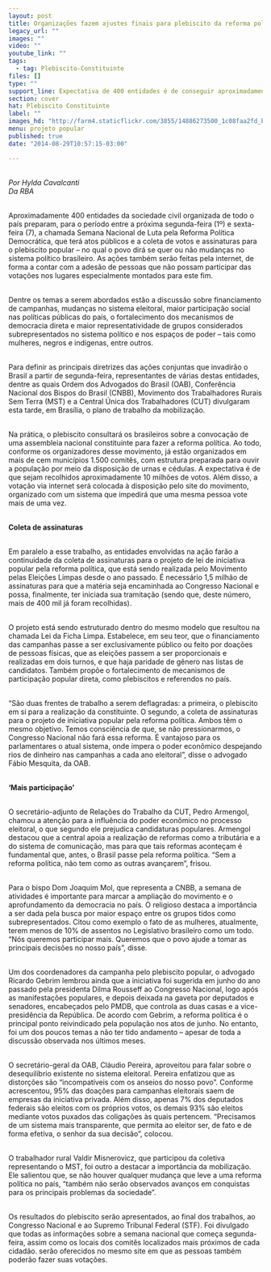 ```yaml
---
layout: post
title: Organizações fazem ajustes finais para plebiscito da reforma política
legacy_url: ""
images: ""
video: ""
youtube_link: ""
tags:
  - tag: Plebiscito-Constituinte
files: []
type: ""
support_line: Expectativa de 400 entidades é de conseguir aproximadamente 10 milhões de votos na consulta em apoio à mudança no atual sistema político-eleitoral.
section: cover
hat: Plebiscito Constituinte
label: ""
images_hd: "http://farm4.staticflickr.com/3855/14886273500_1c08faa2fd_b.jpg"
menu: projeto popular
published: true
date: "2014-08-29T10:57:15-03:00"

---
```

<p><br />
<em>Por Hylda Cavalcanti<br />
Da RBA</em></p>

<p><br />
Aproximadamente 400 entidades da sociedade civil organizada de todo o pa&iacute;s preparam, para o per&iacute;odo entre a pr&oacute;xima segunda-feira (1&ordm;) e sexta-feira (7), a chamada Semana Nacional de Luta pela Reforma Pol&iacute;tica Democr&aacute;tica, que ter&aacute; atos p&uacute;blicos e a coleta de votos e assinaturas para o plebiscito popular &ndash; no qual o povo dir&aacute; se quer ou n&atilde;o mudan&ccedil;as no sistema pol&iacute;tico brasileiro. As a&ccedil;&otilde;es tamb&eacute;m ser&atilde;o feitas pela internet, de forma a contar com a ades&atilde;o de pessoas que n&atilde;o possam participar das vota&ccedil;&otilde;es nos lugares especialmente montados para este fim.</p>

<p><br />
Dentre os temas a serem abordados est&atilde;o a discuss&atilde;o sobre financiamento de campanhas, mudan&ccedil;as no sistema eleitoral, maior participa&ccedil;&atilde;o social nas pol&iacute;ticas p&uacute;blicas do pa&iacute;s, o fortalecimento dos mecanismos de democracia direta e maior representatividade de grupos considerados subrepresentados no sistema pol&iacute;tico e nos espa&ccedil;os de poder &ndash; tais como mulheres, negros e ind&iacute;genas, entre outros.</p>

<p><br />
Para definir as principais diretrizes das a&ccedil;&otilde;es conjuntas que invadir&atilde;o o Brasil a partir de segunda-feira, representantes de v&aacute;rias destas entidades, dentre as quais Ordem dos Advogados do Brasil (OAB), Confer&ecirc;ncia Nacional dos Bispos do Brasil (CNBB), Movimento dos Trabalhadores Rurais Sem Terra (MST) e a Central &Uacute;nica dos Trabalhadores (CUT) divulgaram esta tarde, em Bras&iacute;lia, o plano de trabalho da mobiliza&ccedil;&atilde;o.</p>

<p><br />
Na pr&aacute;tica, o plebiscito consultar&aacute; os brasileiros sobre a convoca&ccedil;&atilde;o de uma assembleia nacional constituinte para fazer a reforma pol&iacute;tica. Ao todo, conforme os organizadores desse movimento, j&aacute; est&atilde;o organizados em mais de cem munic&iacute;pios 1.500 comit&ecirc;s, com estrutura preparada para ouvir a popula&ccedil;&atilde;o por meio da disposi&ccedil;&atilde;o de urnas e c&eacute;dulas. A expectativa &eacute; de que sejam recolhidos aproximadamente 10 milh&otilde;es de votos. Al&eacute;m disso, a vota&ccedil;&atilde;o via internet ser&aacute; colocada &agrave; disposi&ccedil;&atilde;o pelo site do movimento, organizado com um sistema que impedir&aacute; que uma mesma pessoa vote mais de uma vez.</p>

<p><br />
<strong>Coleta de assinaturas</strong></p>

<p><br />
Em paralelo a esse trabalho, as entidades envolvidas na a&ccedil;&atilde;o far&atilde;o a continuidade da coleta de assinaturas para o projeto de lei de iniciativa popular pela reforma pol&iacute;tica, que est&aacute; sendo realizada pelo Movimento pelas Elei&ccedil;&otilde;es Limpas desde o ano passado. &Eacute; necess&aacute;rio 1,5 milh&atilde;o de assinaturas para que a mat&eacute;ria seja encaminhada ao Congresso Nacional e possa, finalmente, ter iniciada sua tramita&ccedil;&atilde;o (sendo que, deste n&uacute;mero, mais de 400 mil j&aacute; foram recolhidas).</p>

<p><br />
O projeto est&aacute; sendo estruturado dentro do mesmo modelo que resultou na chamada Lei da Ficha Limpa. Estabelece, em seu teor, que o financiamento das campanhas passe a ser exclusivamente p&uacute;blico ou feito por doa&ccedil;&otilde;es de pessoas f&iacute;sicas, que as elei&ccedil;&otilde;es passem a ser proporcionais e realizadas em dois turnos, e que haja paridade de g&ecirc;nero nas listas de candidatos. Tamb&eacute;m prop&otilde;e o fortalecimento de mecanismos de participa&ccedil;&atilde;o popular direta, como plebiscitos e referendos no pa&iacute;s.</p>

<p><br />
&ldquo;S&atilde;o duas frentes de trabalho a serem deflagradas: a primeira, o plebiscito em si para a realiza&ccedil;&atilde;o da constituinte. O segundo, a coleta de assinaturas para o projeto de iniciativa popular pela reforma pol&iacute;tica. Ambos t&ecirc;m o mesmo objetivo. Temos consci&ecirc;ncia de que, se n&atilde;o pressionarmos, o Congresso Nacional n&atilde;o far&aacute; essa reforma. &Eacute; vantajoso para os parlamentares o atual sistema, onde impera o poder econ&ocirc;mico despejando rios de dinheiro nas campanhas a cada ano eleitoral&rdquo;, disse o advogado F&aacute;bio Mesquita, da OAB.</p>

<p><br />
<strong>&lsquo;Mais participa&ccedil;&atilde;o&rsquo;</strong></p>

<p><br />
O secret&aacute;rio-adjunto de Rela&ccedil;&otilde;es do Trabalho da CUT, Pedro Armengol, chamou a aten&ccedil;&atilde;o para a influ&ecirc;ncia do poder econ&ocirc;mico no processo eleitoral, o que segundo ele prejudica candidaturas populares. Armengol destacou que a central apoia a realiza&ccedil;&atilde;o de reformas como a tribut&aacute;ria e a do sistema de comunica&ccedil;&atilde;o, mas para que tais reformas aconte&ccedil;am &eacute; fundamental que, antes, o Brasil passe pela reforma pol&iacute;tica. &ldquo;Sem a reforma pol&iacute;tica, n&atilde;o tem como as outras avan&ccedil;arem&rdquo;, frisou.</p>

<p><br />
Para o bispo Dom Joaquim Mol, que representa a CNBB, a semana de atividades &eacute; importante para marcar a amplia&ccedil;&atilde;o do movimento e o aprofundamento da democracia no pa&iacute;s. O religioso destaca a import&acirc;ncia a ser dada pela busca por maior espa&ccedil;o entre os grupos tidos como subrepresentados. Citou como exemplo o fato de as mulheres, atualmente, terem menos de 10% de assentos no Legislativo brasileiro como um todo. &ldquo;N&oacute;s queremos participar mais. Queremos que o povo ajude a tomar as principais decis&otilde;es no nosso pa&iacute;s&rdquo;, disse.</p>

<p><br />
Um dos coordenadores da campanha pelo plebiscito popular, o advogado Ricardo Gebrim lembrou ainda que a iniciativa foi sugerida em junho do ano passado pela presidenta Dilma Rousseff ao Congresso Nacional, logo ap&oacute;s as manifesta&ccedil;&otilde;es populares, e depois deixada na gaveta por deputados e senadores, encabe&ccedil;ados pelo PMDB, que controla as duas casas e a vice-presid&ecirc;ncia da Rep&uacute;blica. De acordo com Gebrim, a reforma pol&iacute;tica &eacute; o principal ponto reivindicado pela popula&ccedil;&atilde;o nos atos de junho. No entanto, foi um dos poucos temas a n&atilde;o ter tido andamento &ndash; apesar de toda a discuss&atilde;o observada nos &uacute;ltimos meses.</p>

<p><br />
O secret&aacute;rio-geral da OAB, Cl&aacute;udio Pereira, aproveitou para falar sobre o desequil&iacute;brio existente no sistema eleitoral. Pereira enfatizou que as distor&ccedil;&otilde;es s&atilde;o &ldquo;incompat&iacute;veis com os anseios do nosso povo&rdquo;. Conforme acrescentou, 95% das doa&ccedil;&otilde;es para campanhas eleitorais saem de empresas da iniciativa privada. Al&eacute;m disso, apenas 7% dos deputados federais s&atilde;o eleitos com os pr&oacute;prios votos, os demais 93% s&atilde;o eleitos mediante votos puxados das coliga&ccedil;&otilde;es &agrave;s quais pertencem. &ldquo;Precisamos de um sistema mais transparente, que permita ao eleitor ser, de fato e de forma efetiva, o senhor da sua decis&atilde;o&rdquo;, colocou.</p>

<p><br />
O trabalhador rural Valdir Misnerovicz, que participou da coletiva representando o MST, foi outro a destacar a import&acirc;ncia da mobiliza&ccedil;&atilde;o. Ele salientou que, se n&atilde;o houver qualquer mudan&ccedil;a que leve a uma reforma pol&iacute;tica no pa&iacute;s, &ldquo;tamb&eacute;m n&atilde;o ser&atilde;o observados avan&ccedil;os em conquistas para os principais problemas da sociedade&rdquo;.</p>

<p><br />
Os resultados do plebiscito ser&atilde;o apresentados, ao final dos trabalhos, ao Congresso Nacional e ao Supremo Tribunal Federal (STF). Foi divulgado que todas as informa&ccedil;&otilde;es sobre a semana nacional que come&ccedil;a segunda-feira, assim como os locais dos comit&ecirc;s localizados mais pr&oacute;ximos de cada cidad&atilde;o. ser&atilde;o oferecidos no mesmo site em que as pessoas tamb&eacute;m poder&atilde;o fazer suas vota&ccedil;&otilde;es.</p>
